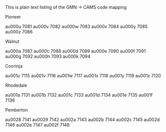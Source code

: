 This is plain text listing of the GMN -> CAMS code mapping

Pioneer

au000u  7081
au000v  7082
au000w  7083 
au000x  7084
au000y  7085
au000z  7086

Walnut

au000a  7087
au000c  7088
au000d  7089
au000e  7090
au000f  7091
au000g  7092
au000h  7093
au000k  7094

Coorinja

au001u  7115
au001v  7116
au001w  7117
au001x  7118
au001y  7119
au001z  7120

Rhodedale

au001a  7131
au001b  7132
au001c  7133
au001d  7134
au001e  7135
au001f  7136

Pemberton

au0028  7141
au0029  7142
au002a  7143
au002b  7144
au002c  7145
au002d  7146
au002e  7147
au002f  7148




